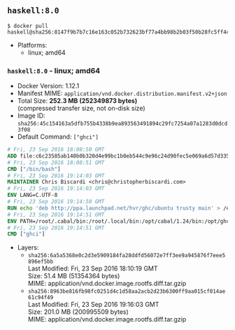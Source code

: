 ## `haskell:8.0`

```console
$ docker pull haskell@sha256:8147f9b7b7c16e163c052b732623bf77a4bb98b2b03f50b28fc5ff4c1182372e
```

-	Platforms:
	-	linux; amd64

### `haskell:8.0` - linux; amd64

-	Docker Version: 1.12.1
-	Manifest MIME: `application/vnd.docker.distribution.manifest.v2+json`
-	Total Size: **252.3 MB (252349873 bytes)**  
	(compressed transfer size, not on-disk size)
-	Image ID: `sha256:45c154163a5dfb755b4338b9ea893563491894c29fc7254a07a1283d0dcd3f08`
-	Default Command: `["ghci"]`

```dockerfile
# Fri, 23 Sep 2016 18:08:50 GMT
ADD file:c6c23585ab140b0b320d4e99bc1b0eb544c9e96c24d90fec5e069a6d57d335ca in / 
# Fri, 23 Sep 2016 18:08:51 GMT
CMD ["/bin/bash"]
# Fri, 23 Sep 2016 19:14:03 GMT
MAINTAINER Chris Biscardi <chris@christopherbiscardi.com>
# Fri, 23 Sep 2016 19:14:03 GMT
ENV LANG=C.UTF-8
# Fri, 23 Sep 2016 19:14:50 GMT
RUN echo 'deb http://ppa.launchpad.net/hvr/ghc/ubuntu trusty main' > /etc/apt/sources.list.d/ghc.list &&     echo 'deb http://download.fpcomplete.com/debian/jessie stable main'| tee /etc/apt/sources.list.d/fpco.list &&     apt-key adv --keyserver keyserver.ubuntu.com --recv-keys F6F88286 &&     apt-key adv --keyserver keyserver.ubuntu.com --recv-keys C5705533DA4F78D8664B5DC0575159689BEFB442 &&     apt-get update &&     apt-get install -y --no-install-recommends cabal-install-1.24 ghc-8.0.1 happy-1.19.5 alex-3.1.7             stack zlib1g-dev libtinfo-dev libsqlite3-0 libsqlite3-dev ca-certificates g++ git &&     rm -rf /var/lib/apt/lists/*
# Fri, 23 Sep 2016 19:14:51 GMT
ENV PATH=/root/.cabal/bin:/root/.local/bin:/opt/cabal/1.24/bin:/opt/ghc/8.0.1/bin:/opt/happy/1.19.5/bin:/opt/alex/3.1.7/bin:/usr/local/sbin:/usr/local/bin:/usr/sbin:/usr/bin:/sbin:/bin
# Fri, 23 Sep 2016 19:14:51 GMT
CMD ["ghci"]
```

-	Layers:
	-	`sha256:6a5a5368e0c2d3e5909184fa28ddfd56072e7ff3ee9a945876f7eee5896ef5bb`  
		Last Modified: Fri, 23 Sep 2016 18:10:19 GMT  
		Size: 51.4 MB (51354364 bytes)  
		MIME: application/vnd.docker.image.rootfs.diff.tar.gzip
	-	`sha256:8963be816fb98fc0251d4c1d58aa2acb2d23b6300ff9aa015cf014ae61c94f49`  
		Last Modified: Fri, 23 Sep 2016 19:16:03 GMT  
		Size: 201.0 MB (200995509 bytes)  
		MIME: application/vnd.docker.image.rootfs.diff.tar.gzip
